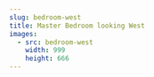 ```yaml
---
slug: bedroom-west
title: Master Bedroom looking West
images:
  - src: bedroom-west
    width: 999
    height: 666
---
```


